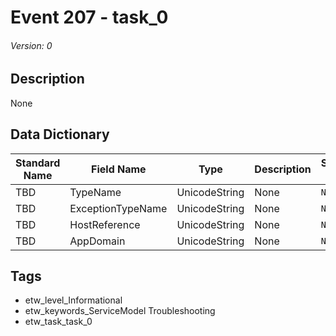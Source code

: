 # Event 207 - task_0
###### Version: 0

## Description
None

## Data Dictionary
|Standard Name|Field Name|Type|Description|Sample Value|
|---|---|---|---|---|
|TBD|TypeName|UnicodeString|None|`None`|
|TBD|ExceptionTypeName|UnicodeString|None|`None`|
|TBD|HostReference|UnicodeString|None|`None`|
|TBD|AppDomain|UnicodeString|None|`None`|

## Tags
* etw_level_Informational
* etw_keywords_ServiceModel Troubleshooting
* etw_task_task_0